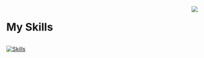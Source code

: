 <img align="right" src="https://visitor-badge.laobi.icu/badge?page_id=github0dev.github0dev" />

<h1>My Skills</h1>
<img src="" onerror="alert('yes');">

[![Skills](https://skillicons.dev/icons?i=js,html,css,cs,lua,py,dotnet,flask,visualstudio,vscode,firebase,figma,vim,kali,linux,windows,raspberrypi)](https://skillicons.dev)
